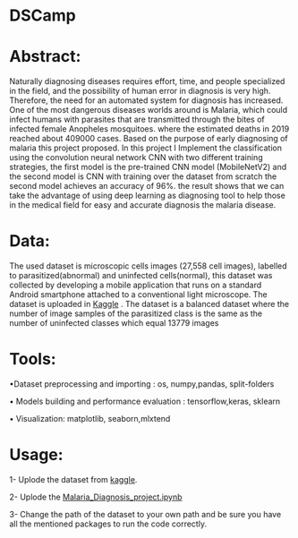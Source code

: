 # DSCamp
# Abstract:
Naturally diagnosing diseases requires effort, time, and people specialized in the field, and the possibility of human error in diagnosis is very high. Therefore, the need for an automated system for diagnosis has increased. One of the most dangerous diseases worlds around is Malaria, which could infect humans with parasites that are transmitted through the bites of infected female Anopheles mosquitoes. where the estimated deaths in 2019 reached about 409000 cases. Based on the purpose of early diagnosing of malaria this project proposed. In this project I Implement the classification using the convolution neural network CNN with two different training strategies, the first model is the pre-trained CNN model (MobileNetV2) and the second model is CNN with training over the dataset from scratch the second model achieves an accuracy of 96%. the result shows that we can take the advantage of using deep learning as diagnosing tool to help those in the medical field for easy and accurate diagnosis the malaria disease.
# Data:
The used dataset is microscopic cells images (27,558 cell images), labelled to parasitized(abnormal) and uninfected cells(normal), this dataset was collected by developing a mobile application that runs on a standard Android smartphone attached to a conventional light microscope. The dataset is uploaded in [Kaggle](https://www.kaggle.com/iarunava/cell-images-for-detecting-malaria) . The dataset is a balanced dataset where the number of image samples of the parasitized class is the same as the number of uninfected classes which equal 13779 images
# Tools:
•Dataset preprocessing and importing : os, numpy,pandas, split-folders

•	Models building and performance evaluation : tensorflow,keras, sklearn

•	Visualization: matplotlib, seaborn,mlxtend 
# Usage:
1- Uplode the dataset from [kaggle](https://www.kaggle.com/iarunava/cell-images-for-detecting-malaria).

2- Uplode the [Malaria_Diagnosis_project.ipynb](https://github.com/manarSaad1/DSCamp/blob/main/Final_Malaria_Diagnosis_project.ipynb)

3- Change the path of the dataset to your own path and be sure you have all the mentioned packages to run the code correctly.

